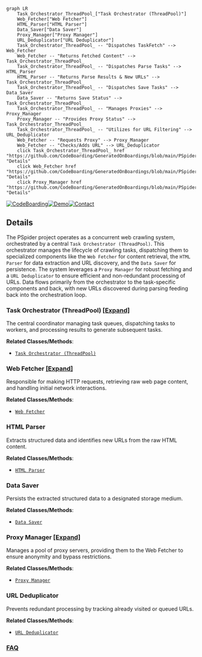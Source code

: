 ```mermaid
graph LR
    Task_Orchestrator_ThreadPool_["Task Orchestrator (ThreadPool)"]
    Web_Fetcher["Web Fetcher"]
    HTML_Parser["HTML Parser"]
    Data_Saver["Data Saver"]
    Proxy_Manager["Proxy Manager"]
    URL_Deduplicator["URL Deduplicator"]
    Task_Orchestrator_ThreadPool_ -- "Dispatches TaskFetch" --> Web_Fetcher
    Web_Fetcher -- "Returns Fetched Content" --> Task_Orchestrator_ThreadPool_
    Task_Orchestrator_ThreadPool_ -- "Dispatches Parse Tasks" --> HTML_Parser
    HTML_Parser -- "Returns Parse Results & New URLs" --> Task_Orchestrator_ThreadPool_
    Task_Orchestrator_ThreadPool_ -- "Dispatches Save Tasks" --> Data_Saver
    Data_Saver -- "Returns Save Status" --> Task_Orchestrator_ThreadPool_
    Task_Orchestrator_ThreadPool_ -- "Manages Proxies" --> Proxy_Manager
    Proxy_Manager -- "Provides Proxy Status" --> Task_Orchestrator_ThreadPool_
    Task_Orchestrator_ThreadPool_ -- "Utilizes for URL Filtering" --> URL_Deduplicator
    Web_Fetcher -- "Requests Proxy" --> Proxy_Manager
    Web_Fetcher -- "Checks/Adds URL" --> URL_Deduplicator
    click Task_Orchestrator_ThreadPool_ href "https://github.com/CodeBoarding/GeneratedOnBoardings/blob/main/PSpider/Task_Orchestrator_ThreadPool_.md" "Details"
    click Web_Fetcher href "https://github.com/CodeBoarding/GeneratedOnBoardings/blob/main/PSpider/Web_Fetcher.md" "Details"
    click Proxy_Manager href "https://github.com/CodeBoarding/GeneratedOnBoardings/blob/main/PSpider/Proxy_Manager.md" "Details"
```

[![CodeBoarding](https://img.shields.io/badge/Generated%20by-CodeBoarding-9cf?style=flat-square)](https://github.com/CodeBoarding/GeneratedOnBoardings)[![Demo](https://img.shields.io/badge/Try%20our-Demo-blue?style=flat-square)](https://www.codeboarding.org/demo)[![Contact](https://img.shields.io/badge/Contact%20us%20-%20contact@codeboarding.org-lightgrey?style=flat-square)](mailto:contact@codeboarding.org)

## Details

The PSpider project operates as a concurrent web crawling system, orchestrated by a central `Task Orchestrator (ThreadPool)`. This orchestrator manages the lifecycle of crawling tasks, dispatching them to specialized components like the `Web Fetcher` for content retrieval, the `HTML Parser` for data extraction and URL discovery, and the `Data Saver` for persistence. The system leverages a `Proxy Manager` for robust fetching and a `URL Deduplicator` to ensure efficient and non-redundant processing of URLs. Data flows primarily from the orchestrator to the task-specific components and back, with new URLs discovered during parsing feeding back into the orchestration loop.

### Task Orchestrator (ThreadPool) [[Expand]](./Task_Orchestrator_ThreadPool_.md)
The central coordinator managing task queues, dispatching tasks to workers, and processing results to generate subsequent tasks.


**Related Classes/Methods**:

- <a href="https://github.com/xianhu/PSpider/blob/master/spider/concurrent/threads_pool.py" target="_blank" rel="noopener noreferrer">`Task Orchestrator (ThreadPool)`</a>


### Web Fetcher [[Expand]](./Web_Fetcher.md)
Responsible for making HTTP requests, retrieving raw web page content, and handling initial network interactions.


**Related Classes/Methods**:

- <a href="https://github.com/xianhu/PSpider/blob/master/spider/instances/inst_fetch.py" target="_blank" rel="noopener noreferrer">`Web Fetcher`</a>


### HTML Parser
Extracts structured data and identifies new URLs from the raw HTML content.


**Related Classes/Methods**:

- <a href="https://github.com/xianhu/PSpider/blob/master/spider/instances/inst_parse.py" target="_blank" rel="noopener noreferrer">`HTML Parser`</a>


### Data Saver
Persists the extracted structured data to a designated storage medium.


**Related Classes/Methods**:

- <a href="https://github.com/xianhu/PSpider/blob/master/spider/instances/inst_save.py" target="_blank" rel="noopener noreferrer">`Data Saver`</a>


### Proxy Manager [[Expand]](./Proxy_Manager.md)
Manages a pool of proxy servers, providing them to the Web Fetcher to ensure anonymity and bypass restrictions.


**Related Classes/Methods**:

- <a href="https://github.com/xianhu/PSpider/blob/master/spider/instances/inst_proxies.py" target="_blank" rel="noopener noreferrer">`Proxy Manager`</a>


### URL Deduplicator
Prevents redundant processing by tracking already visited or queued URLs.


**Related Classes/Methods**:

- <a href="https://github.com/xianhu/PSpider/blob/master/spider/utilities/cfilter.py" target="_blank" rel="noopener noreferrer">`URL Deduplicator`</a>




### [FAQ](https://github.com/CodeBoarding/GeneratedOnBoardings/tree/main?tab=readme-ov-file#faq)